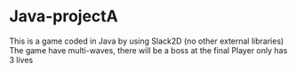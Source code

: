 # Java-projectA
 This is a game coded in Java by using Slack2D (no other external libraries)
 The game have multi-waves, there will be a boss at the final
 Player only has 3 lives 
